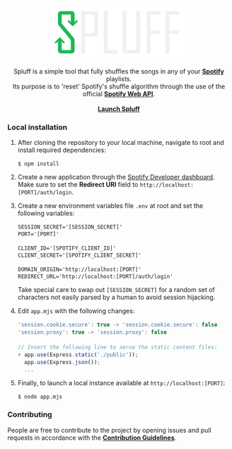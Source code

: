 <p align='center'>
	<img src='../public/resources/spluff.svg' width='300' height='120' alt='Spluff wordmark logo'>
	<br><br>
	Spluff is a simple tool that fully shuffles the songs in any of your <b><a href='https://www.spotify.com'>Spotify</a></b> playlists.
	<br>
	Its purpose is to 'reset' Spotify's shuffle algorithm through the use of the official <b><a href='https://developer.spotify.com/documentation/web-api'>Spotify Web API</a></b>.
	<br><br>
	<b><a href='https://spluff.maikdevries.com'>Launch Spluff</a></b>
</p>

### **Local installation**
1. After cloning the repository to your local machine, navigate to root and install required dependencies:
	```console
	$ npm install
	```

2. Create a new application through the [Spotify Developer dashboard](https://developer.spotify.com/dashboard). Make sure to set the  **Redirect URI** field to `http://localhost:[PORT]/auth/login`.

3. Create a new environment variables file `.env` at root and set the following variables:
	```env
	SESSION_SECRET='[SESSION_SECRET]'
	PORT='[PORT]'

	CLIENT_ID='[SPOTIFY_CLIENT_ID]'
	CLIENT_SECRET='[SPOTIFY_CLIENT_SECRET]'

	DOMAIN_ORIGIN='http://localhost:[PORT]'
	REDIRECT_URL='http://localhost:[PORT]/auth/login'
	```
	Take special care to swap out `[SESSION_SECRET]` for a random set of characters not easily parsed by a human to avoid session hijacking.

4. Edit `app.mjs` with the following changes:
	```js
	'session.cookie.secure': true -> 'session.cookie.secure': false
	'session.proxy': true -> 'session.proxy': false

	// Insert the following line to serve the static content files:
	+ app.use(Express.static('./public'));
	  app.use(Express.json());
	  ...
	```

5. Finally, to launch a local instance available at `http://localhost:[PORT]`:
	```console
	$ node app.mjs
	```

### **Contributing**
People are free to contribute to the project by opening issues and pull requests in accordance with the **[Contribution Guidelines](https://github.com/maikdevries/Spluff/blob/main/.github/CONTRIBUTING.md)**.
